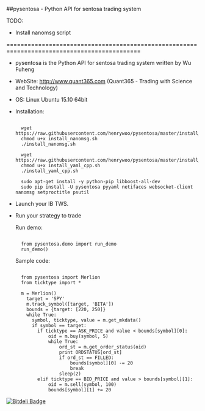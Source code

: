 ##pysentosa - Python API for sentosa trading system

TODO:

- Install nanomsg script

============================================================================================

- pysentosa is the Python API for sentosa trading system written by Wu Fuheng

- WebSite: http://www.quant365.com (Quant365 - Trading with Science and Technology)

- OS: Linux Ubuntu 15.10 64bit

- Installation:

  ```

    wget https://raw.githubusercontent.com/henrywoo/pysentosa/master/install_nanomsg.sh
    chmod u+x install_nanomsg.sh
    ./install_nanomsg.sh

    wget https://raw.githubusercontent.com/henrywoo/pysentosa/master/install_yaml_cpp.sh
    chmod u+x install_yaml_cpp.sh
    ./install_yaml_cpp.sh

    sudo apt-get install -y python-pip libboost-all-dev
    sudo pip install -U pysentosa pyyaml netifaces websocket-client nanomsg setproctitle psutil
  ```

- Launch your IB TWS.

- Run your strategy to trade

  Run demo:

  ```

    from pysentosa.demo import run_demo
    run_demo()
  ```

  Sample code:

  ```

    from pysentosa import Merlion
    from ticktype import *

    m = Merlion()
      target = 'SPY'
      m.track_symbol([target, 'BITA'])
      bounds = {target: [220, 250]}
      while True:
        symbol, ticktype, value = m.get_mkdata()
        if symbol == target:
          if ticktype == ASK_PRICE and value < bounds[symbol][0]:
              oid = m.buy(symbol, 5)
              while True:
                  ord_st = m.get_order_status(oid)
                  print ORDSTATUS[ord_st]
                  if ord_st == FILLED:
                      bounds[symbol][0] -= 20
                      break
                  sleep(2)
          elif ticktype == BID_PRICE and value > bounds[symbol][1]:
              oid = m.sell(symbol, 100)
              bounds[symbol][1] += 20
  ```

[![Bitdeli Badge](https://d2weczhvl823v0.cloudfront.net/henrywoo/pysentosa/trend.png)](https://bitdeli.com/free "Bitdeli Badge")
